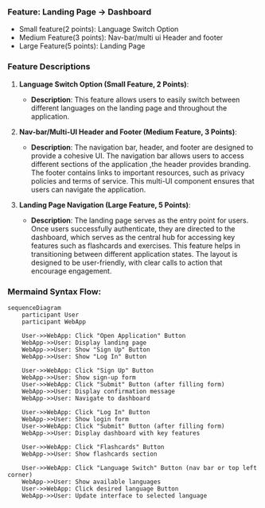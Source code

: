 ### Feature: Landing Page → Dashboard

- Small feature(2 points): Language Switch Option
- Medium Feature(3 points): Nav-bar/multi ui Header and footer
- Large Feature(5 points): Landing Page

### Feature Descriptions

1. **Language Switch Option (Small Feature, 2 Points)**:
   - **Description**: This feature allows users to easily switch between different languages on the landing page and throughout the application.

2. **Nav-bar/Multi-UI Header and Footer (Medium Feature, 3 Points)**:
   - **Description**: The navigation bar, header, and footer are designed to provide a cohesive UI. The navigation bar allows users to access different sections of the application ,the header provides branding. The footer contains links to important resources, such as privacy policies and terms of service. This multi-UI component ensures that users can navigate the application.

3. **Landing Page Navigation (Large Feature, 5 Points)**:
   - **Description**: The landing page serves as the entry point for users. Once users successfully authenticate, they are directed to the dashboard, which serves as the central hub for accessing key features such as flashcards and exercises. This feature helps in transitioning between different application states. The layout is designed to be user-friendly, with clear calls to action that encourage engagement.

### Mermaind Syntax Flow:
```
sequenceDiagram
    participant User
    participant WebApp

    User->>WebApp: Click "Open Application" Button
    WebApp->>User: Display landing page
    WebApp->>User: Show "Sign Up" Button
    WebApp->>User: Show "Log In" Button

    User->>WebApp: Click "Sign Up" Button
    WebApp->>User: Show sign-up form
    User->>WebApp: Click "Submit" Button (after filling form)
    WebApp->>User: Display confirmation message
    WebApp->>User: Navigate to dashboard

    User->>WebApp: Click "Log In" Button
    WebApp->>User: Show login form
    User->>WebApp: Click "Submit" Button (after filling form)
    WebApp->>User: Display dashboard with key features

    User->>WebApp: Click "Flashcards" Button
    WebApp->>User: Show flashcards section

    User->>WebApp: Click "Language Switch" Button (nav bar or top left corner)
    WebApp->>User: Show available languages
    User->>WebApp: Click desired language Button
    WebApp->>User: Update interface to selected language
```
